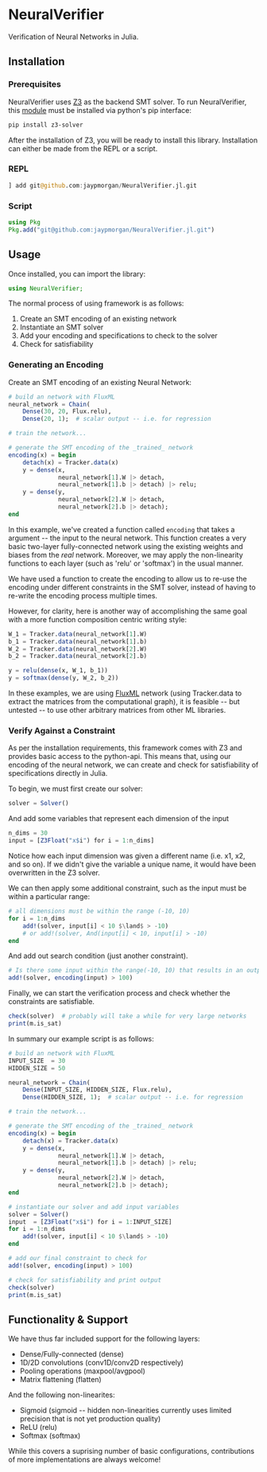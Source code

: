 # NeuralVerifier

Verification of Neural Networks in Julia.

## Installation

### Prerequisites 

NeuralVerifier uses [Z3](https://github.com/Z3Prover/z3) as the backend SMT solver. To run NeuralVerifier, this [module](https://pypi.org/project/z3-solver/) must be installed via python's pip interface:

```bash
pip install z3-solver
```

After the installation of Z3, you will be ready to install this library. Installation can either be made from the REPL or a script.

### REPL

```julia
] add git@github.com:jaypmorgan/NeuralVerifier.jl.git
```

### Script

```julia
using Pkg
Pkg.add("git@github.com:jaypmorgan/NeuralVerifier.jl.git")
```

## Usage

Once installed, you can import the library:

```julia
using NeuralVerifier;
```

The normal process of using framework is as follows:

1. Create an SMT encoding of an existing network
2. Instantiate an SMT solver
3. Add your encoding and specifications to check to the solver
4. Check for satisfiability

### Generating an Encoding

Create an SMT encoding of an existing Neural Network:

```julia
# build an network with FluxML
neural_network = Chain(
	Dense(30, 20, Flux.relu),
	Dense(20, 1);  # scalar output -- i.e. for regression

# train the network...

# generate the SMT encoding of the _trained_ network
encoding(x) = begin
	detach(x) = Tracker.data(x)
    y = dense(x,
              neural_network[1].W |> detach,
              neural_network[1].b |> detach) |> relu;
    y = dense(y,
              neural_network[2].W |> detach,
              neural_network[2].b |> detach);
end
```

In this example, we've created a function called `encoding` that takes a argument -- the input to the neural network. This function creates a very basic two-layer fully-connected network using the existing weights and biases from the _real_ network. Moreover, we may apply the non-linearity functions to each layer (such as 'relu' or 'softmax') in the usual manner.

We have used a function to create the encoding to allow us to re-use the encoding under different constraints in the SMT solver, instead of having to re-write the encoding process multiple times.

However, for clarity, here is another way of accomplishing the same goal with a more function composition centric writing style:

```julia
W_1 = Tracker.data(neural_network[1].W)
b_1 = Tracker.data(neural_network[1].b)
W_2 = Tracker.data(neural_network[2].W)
b_2 = Tracker.data(neural_network[2].b)

y = relu(dense(x, W_1, b_1))
y = softmax(dense(y, W_2, b_2))
```

In these examples, we are using [FluxML](https://fluxml.ai) network (using Tracker.data to extract the matrices from the computational graph), it is feasible -- but untested -- to use other arbitrary matrices from other ML libraries.

### Verify Against a Constraint

As per the installation requirements, this framework comes with Z3 and provides basic access to the python-api. This means that, using our encoding of the neural network, we can create and check for satisfiability of specifications directly in Julia.

To begin, we must first create our solver:

```julia
solver = Solver()
```

And add some variables that represent each dimension of the input

```julia
n_dims = 30
input = [Z3Float("x$i") for i = 1:n_dims]
```

Notice how each input dimension was given a different name (i.e. x1, x2, and so on). If we didn't give the variable a unique name, it would have been overwritten in the Z3 solver.

We can then apply some additional constraint, such as the input must be within a particular range:

```julia
# all dimensions must be within the range (-10, 10)
for i = 1:n_dims
    add!(solver, input[i] < 10 $\land$ > -10)
    # or add!(solver, And(input[i] < 10, input[i] > -10)
end
```

And add out search condition (just another constraint).

```julia
# Is there some input within the range(-10, 10) that results in an output > 100
add!(solver, encoding(input) > 100)
```

Finally, we can start the verification process and check whether the constraints are satisfiable.

```julia
check(solver)  # probably will take a while for very large networks
print(m.is_sat)
```

In summary our example script is as follows:

```julia
# build an network with FluxML
INPUT_SIZE  = 30
HIDDEN_SIZE = 50

neural_network = Chain(
	Dense(INPUT_SIZE, HIDDEN_SIZE, Flux.relu),
	Dense(HIDDEN_SIZE, 1);  # scalar output -- i.e. for regression

# train the network...

# generate the SMT encoding of the _trained_ network
encoding(x) = begin
	detach(x) = Tracker.data(x)
    y = dense(x,
              neural_network[1].W |> detach,
              neural_network[1].b |> detach) |> relu;
    y = dense(y,
              neural_network[2].W |> detach,
              neural_network[2].b |> detach);
end

# instantiate our solver and add input variables
solver = Solver()
input  = [Z3Float("x$i") for i = 1:INPUT_SIZE]
for i = 1:n_dims
    add!(solver, input[i] < 10 $\land$ > -10)
end

# add our final constraint to check for
add!(solver, encoding(input) > 100)

# check for satisfiability and print output
check(solver)
print(m.is_sat)
```

## Functionality & Support

We have thus far included support for the following layers:

- Dense/Fully-connected (dense)
- 1D/2D convolutions (conv1D/conv2D respectively)
- Pooling operations (maxpool/avgpool)
- Matrix flattening (flatten)

And the following non-linearites:

- Sigmoid (sigmoid -- hidden non-linearities currently uses limited precision that is not yet production quality)
- ReLU (relu)
- Softmax (softmax)

While this covers a suprising number of basic configurations, contributions of more implementations are always welcome!
